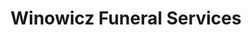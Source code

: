 ---
title: "Winowicz Funeral Services"
url: /trenton/winowicz-funeral-services/
shop: Bestattungen
---